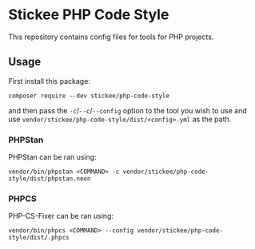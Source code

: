 # Stickee PHP Code Style

This repository contains config files for tools for PHP projects.

## Usage

First install this package:

```
composer require --dev stickee/php-code-style
```

and then pass the `-c`/`--c`/`--config` option to the tool you wish to use and use `vendor/stickee/php-code-style/dist/<config>.yml` as the path.

### PHPStan

PHPStan can be ran using:

```
vendor/bin/phpstan <COMMAND> -c vendor/stickee/php-code-style/dist/phpstan.neon
```

### PHPCS

PHP-CS-Fixer can be ran using:

```
vendor/bin/phpcs <COMMAND> --config vendor/stickee/php-code-style/dist/.phpcs
```
